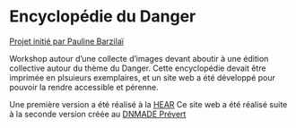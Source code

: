 # Encyclopédie du Danger
[Projet initié par Pauline Barzilaï](https://cargocollective.com/paulinebarzilai)

Workshop autour d’une collecte d’images devant aboutir à une édition collective autour du thème du Danger. Cette encyclopédie devait être imprimée en plsuieurs exemplaires, et un site web a été développé pour pouvoir la rendre accessible et pérenne.

Une première version a été réalisé à la [HEAR](https://www.hear.fr/)
Ce site web a été réalisé suite à la seconde version créée au [DNMADE Prévert](https://dnmade-prevert.fr/)
